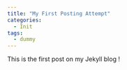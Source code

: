 ```yaml
---
title: "My First Posting Attempt"
categories:
  - Init
tags:
  - dummy
---
```


This is the first post on my Jekyll blog !